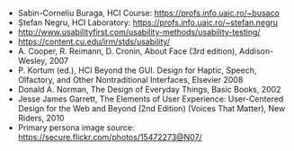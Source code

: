 * Sabin-Corneliu Buraga, HCI Course: https://profs.info.uaic.ro/~busaco
* Ștefan Negru, HCI Laboratory: https://profs.info.uaic.ro/~stefan.negru
* http://www.usabilityfirst.com/usability-methods/usability-testing/
* https://content.cu.edu/irm/stds/usability/
* A. Cooper, R. Reimann, D. Cronin, About Face (3rd edition), Addison-Wesley, 2007
* P. Kortum (ed.), HCI Beyond the GUI. Design for Haptic, Speech, Olfactory, and Other Nontraditional Interfaces, Elsevier 2008
* Donald A. Norman, The Design of Everyday Things, Basic Books, 2002
* Jesse James Garrett, The Elements of User Experience: User-Centered Design for the Web and Beyond (2nd Edition) (Voices That Matter), New Riders, 2010
* Primary persona image source: https://secure.flickr.com/photos/15472273@N07/
